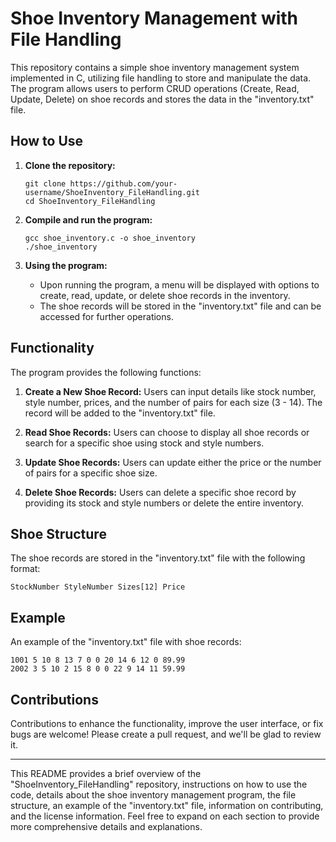 # Shoe Inventory Management with File Handling

This repository contains a simple shoe inventory management system implemented in C, utilizing file handling to store and manipulate the data. The program allows users to perform CRUD operations (Create, Read, Update, Delete) on shoe records and stores the data in the "inventory.txt" file.

## How to Use

1. **Clone the repository:** 
   ```
   git clone https://github.com/your-username/ShoeInventory_FileHandling.git
   cd ShoeInventory_FileHandling
   ```

2. **Compile and run the program:**
   ```
   gcc shoe_inventory.c -o shoe_inventory
   ./shoe_inventory
   ```

3. **Using the program:**
   - Upon running the program, a menu will be displayed with options to create, read, update, or delete shoe records in the inventory.
   - The shoe records will be stored in the "inventory.txt" file and can be accessed for further operations.

## Functionality

The program provides the following functions:

1. **Create a New Shoe Record:** Users can input details like stock number, style number, prices, and the number of pairs for each size (3 - 14). The record will be added to the "inventory.txt" file.

2. **Read Shoe Records:** Users can choose to display all shoe records or search for a specific shoe using stock and style numbers.

3. **Update Shoe Records:** Users can update either the price or the number of pairs for a specific shoe size.

4. **Delete Shoe Records:** Users can delete a specific shoe record by providing its stock and style numbers or delete the entire inventory.

## Shoe Structure

The shoe records are stored in the "inventory.txt" file with the following format:

```
StockNumber StyleNumber Sizes[12] Price
```

## Example

An example of the "inventory.txt" file with shoe records:

```
1001 5 10 8 13 7 0 0 20 14 6 12 0 89.99
2002 3 5 10 2 15 8 0 0 22 9 14 11 59.99
```

## Contributions

Contributions to enhance the functionality, improve the user interface, or fix bugs are welcome! Please create a pull request, and we'll be glad to review it.

---

This README provides a brief overview of the "ShoeInventory_FileHandling" repository, instructions on how to use the code, details about the shoe inventory management program, the file structure, an example of the "inventory.txt" file, information on contributing, and the license information. Feel free to expand on each section to provide more comprehensive details and explanations.
